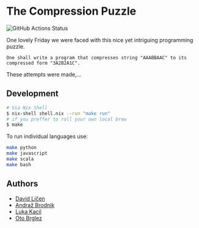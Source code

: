 # The Compression Puzzle

![GitHub Actions Status](https://github.com/otobrglez/compression-puzzle/actions/workflows/test.yml/badge.svg)

One lovely Friday we were faced with this nice yet intriguing programming puzzle.

```
One shall write a program that compresses string "AAABBAAC" to its compressed form "3A2B2A1C".
```

These attempts were made,...

## Development

```bash
# Via Nix Shell
$ nix-shell shell.nix --run "make run"
# if you preffer to roll your own local brew
$ make
```

To run individual languages use:

```bash
make python
make javascript
make scala
make bash
```

## Authors

- [David Ličen](https://github.com/davision)
- [Andraž Brodnik](http://github.com/brodul)
- [Luka Kacil](https://github.com/lknix)
- [Oto Brglez](https://github.com/otobrglez)
